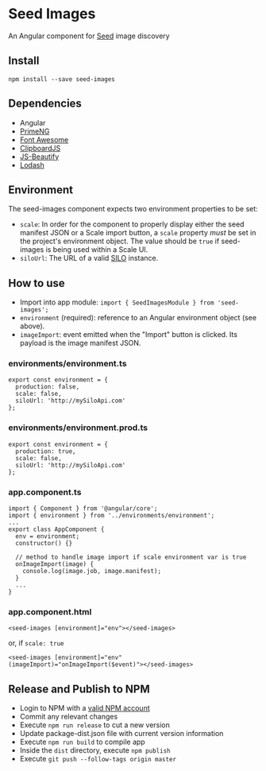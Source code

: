 # Seed Images
An Angular component for [Seed](https://ngageoint.github.io/seed/) image discovery

## Install
`npm install --save seed-images`

## Dependencies
* Angular
* [PrimeNG](https://www.primefaces.org/primeng/)
* [Font Awesome](http://fontawesome.io)
* [ClipboardJS](https://clipboardjs.com/)
* [JS-Beautify](https://github.com/beautify-web/js-beautify)
* [Lodash](https://lodash.com)

## Environment
The seed-images component expects two environment properties to be set:

* `scale`: In order for the component to properly display either the seed manifest JSON or a Scale import button, a `scale` property *must* be set in the project's environment object. The value should be `true` if seed-images is being used within a Scale UI.
* `siloUrl`: The URL of a valid [SILO](https://github.com/ngageoint/seed-silo) instance.

## How to use
* Import into app module: `import { SeedImagesModule } from 'seed-images';`
* `environment` (required): reference to an Angular environment object (see above).
* `imageImport`: event emitted when the "Import" button is clicked. Its payload is the image manifest JSON.

### environments/environment.ts
```
export const environment = {
  production: false,
  scale: false,
  siloUrl: 'http://mySiloApi.com'
};
```

### environments/environment.prod.ts
```
export const environment = {
  production: true,
  scale: false,
  siloUrl: 'http://mySiloApi.com'
};
```

### app.component.ts
```
import { Component } from '@angular/core';
import { environment } from '../environments/environment';
...
export class AppComponent {
  env = environment;
  constructor() {}

  // method to handle image import if scale environment var is true
  onImageImport(image) {
    console.log(image.job, image.manifest);
  }
  ...
}
```

### app.component.html
```
<seed-images [environment]="env"></seed-images>
```
or, if `scale: true`
```
<seed-images [environment]="env" (imageImport)="onImageImport($event)"></seed-images>
```

## Release and Publish to NPM
* Login to NPM with a [valid NPM account](https://docs.npmjs.com/creating-a-new-npm-user-account)
* Commit any relevant changes
* Execute `npm run release` to cut a new version
* Update package-dist.json file with current version information
* Execute `npm run build` to compile app
* Inside the `dist` directory, execute `npm publish`
* Execute `git push --follow-tags origin master`
